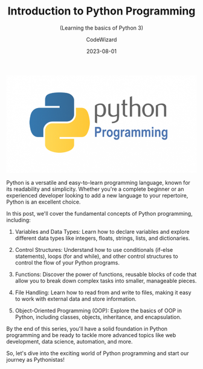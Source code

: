 ﻿---
layout: Post
title: "Introduction to Python Programming"
subtitle: (Learning the basics of Python 3)
author: CodeWizard
date: 2023-08-01
useHeaderImage: true
headerImage: /img/in-post/2023-08-01/introduction-to-python-programming.png
headerMask: rgba(255, 165, 0, .3)
permalinkPattern: /post/:year/:month/:day/:slug/
tags:
  - Python
  - Programming
  - Beginner
---

![Python Programming](/img/in-post/2023-08-01/introduction-to-python-programming.png)

Python is a versatile and easy-to-learn programming language, known for its readability and simplicity. Whether you're a complete beginner or an experienced developer looking to add a new language to your repertoire, Python is an excellent choice.

In this post, we'll cover the fundamental concepts of Python programming, including:

1. Variables and Data Types: Learn how to declare variables and explore different data types like integers, floats, strings, lists, and dictionaries.

2. Control Structures: Understand how to use conditionals (if-else statements), loops (for and while), and other control structures to control the flow of your Python programs.

3. Functions: Discover the power of functions, reusable blocks of code that allow you to break down complex tasks into smaller, manageable pieces.

4. File Handling: Learn how to read from and write to files, making it easy to work with external data and store information.

5. Object-Oriented Programming (OOP): Explore the basics of OOP in Python, including classes, objects, inheritance, and encapsulation.

By the end of this series, you'll have a solid foundation in Python programming and be ready to tackle more advanced topics like web development, data science, automation, and more.

So, let's dive into the exciting world of Python programming and start our journey as Pythonistas!
